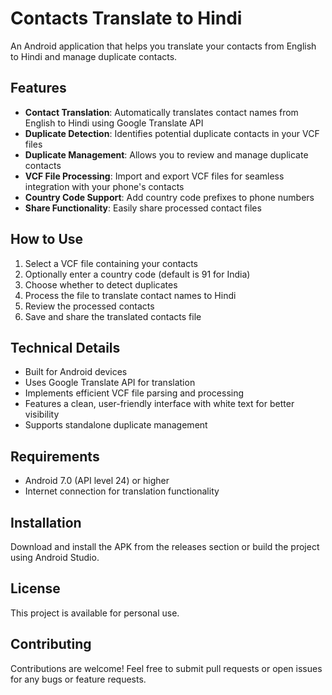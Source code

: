 # Contacts Translate to Hindi

An Android application that helps you translate your contacts from English to Hindi and manage duplicate contacts.

## Features

- **Contact Translation**: Automatically translates contact names from English to Hindi using Google Translate API
- **Duplicate Detection**: Identifies potential duplicate contacts in your VCF files
- **Duplicate Management**: Allows you to review and manage duplicate contacts
- **VCF File Processing**: Import and export VCF files for seamless integration with your phone's contacts
- **Country Code Support**: Add country code prefixes to phone numbers
- **Share Functionality**: Easily share processed contact files

## How to Use

1. Select a VCF file containing your contacts
2. Optionally enter a country code (default is 91 for India)
3. Choose whether to detect duplicates
4. Process the file to translate contact names to Hindi
5. Review the processed contacts
6. Save and share the translated contacts file

## Technical Details

- Built for Android devices
- Uses Google Translate API for translation
- Implements efficient VCF file parsing and processing
- Features a clean, user-friendly interface with white text for better visibility
- Supports standalone duplicate management

## Requirements

- Android 7.0 (API level 24) or higher
- Internet connection for translation functionality

## Installation

Download and install the APK from the releases section or build the project using Android Studio.

## License

This project is available for personal use.

## Contributing

Contributions are welcome! Feel free to submit pull requests or open issues for any bugs or feature requests.
